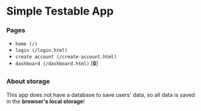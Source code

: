 # Simple Testable App

### Pages
- `home (/)`
- `login (/login.html)`
- `create account (/create-account.html)`
- `dashboard (/dashboard.html)` [🔒]

### About storage
This app does not have a database to save users' data, so all data is saved in the __browser's local storage__!

